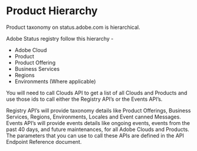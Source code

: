 # Product Hierarchy
Product taxonomy on status.adobe.com is hierarchical.

Adobe Status registry follow this hierarchy -
* Adobe Cloud
* Product
* Product Offering
* Business Services
* Regions
* Environments (Where applicable)

You will need to call Clouds API to get a list of all Clouds and Products and use those ids to call either the Registry API’s or the Events API’s.

Registry API’s will provide taxonomy details like Product Offerings, Business Services, Regions, Environments, Locales and Event canned Messages. Events API’s will provide events details like ongoing events, events from the past 40 days, and future maintenances, for all Adobe Clouds and Products. The parameters that you can use to call these APIs are defined in the API Endpoint Reference document.
